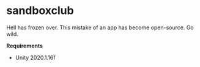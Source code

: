 # sandboxclub

Hell has frozen over. This mistake of an app has become open-source. Go wild.

__Requirements__
- Unity 2020.1.16f

